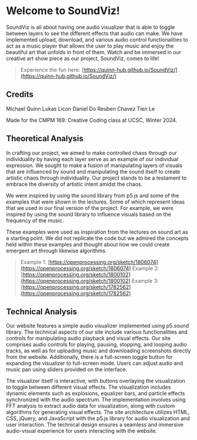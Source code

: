 # Welcome to SoundViz!

SoundViz is all about having one audio visualizer that is able to toggle between layers to see the different effects that audio can make. We have implemented upload, download, and various audio control functionalities to act as a music player that allows the user to play music and enjoy the beautiful art that unfolds in front of them. Watch and be immersed in our creative art show piece as our project, SoundViz, comes to life!

>Experience the fun here: [https://quinn-hub.github.io/SoundViz/](https://quinn-hub.github.io/SoundViz/)


## Credits
Michael Quinn
Lukas Licon
Daniel Do
Reuben Chavez
Tien Le

Made for the CMPM 169: Creative Coding class at UCSC, Winter 2024.

## Theoretical Analysis
In crafting our project, we aimed to make controlled chaos through our individuality by having each layer serve as an example of our individual expression. We sought to make a fusion of manipulating layers of visuals that are influenced by sound and manipulating the sound itself to create artistic chaos through individuality. Our project stands to be a testament to embrace the diversity of artistic intent amidst the chaos.

  

We were inspired by using the sound library from p5.js and some of the examples that were shown in the lectures. Some of which represent ideas that we used in our final version of the project. For example, we were inspired by using the sound library to influence visuals based on the frequency of the music.

  

These examples were used as inspiration from the lectures on sound art as a starting point. We did not replicate the code but we admired the concepts held within these examples and thought about how we could create emergent art through likewise algorithms.

>Example 1: [https://openprocessing.org/sketch/1806074](https://openprocessing.org/sketch/1806074)
>Example 2: [https://openprocessing.org/sketch/1800102](https://openprocessing.org/sketch/1800102)
>Example 3: [https://openprocessing.org/sketch/1782562](https://openprocessing.org/sketch/1782562)

## Technical Analysis

Our website features a simple audio visualizer implemented using p5.sound library. The technical aspects of our site include various functionalities and controls for manipulating audio playback and visual effects. Our site comprises audio controls for playing, pausing, stopping, and looping audio tracks, as well as for uploading music and downloading screenshots directly from the website. Additionally, there is a full-screen toggle button for expanding the visualizer to full-screen mode. Users can adjust audio and music pan using sliders provided on the interface. 

The visualizer itself is interactive, with buttons overlaying the visualization to toggle between different visual effects. The visualization includes dynamic elements such as explosions, equalizer bars, and particle effects synchronized with the audio spectrum. The implementation involves using FFT analysis to extract audio data for visualization, along with custom algorithms for generating visual effects. The site architecture utilizes HTML, CSS, jQuery, and JavaScript with the p5.js library for audio visualization and user interaction. The technical design ensures a seamless and immersive audio-visual experience for users interacting with the website.